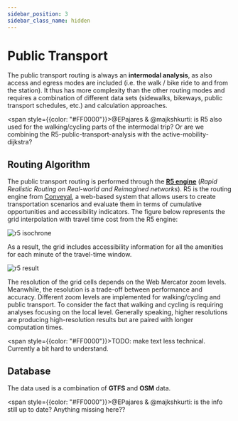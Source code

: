 ```yaml
---
sidebar_position: 3
sidebar_class_name: hidden
---
```


# Public Transport

The public transport routing is always an **intermodal analysis**, as also access and egress modes are included (i.e. the walk / bike ride to and from the station). It thus has more complexity than the other routing modes and requires a combination of different data sets (sidewalks, bikeways, public transport schedules, etc.) and calculation approaches.

<span style={{color: "#FF0000"}}>@EPajares & @majkshkurti: is R5 also used for the walking/cycling parts of the intermodal trip? Or are we combining the R5-public-transport-analysis with the active-mobility-dijkstra?</span> 

## Routing Algorithm

The public transport routing is performed through the **[R5 engine](https://github.com/conveyal/r5 "R5 on GitHub")** (*Rapid Realistic Routing on Real-world and Reimagined networks*). R5 is the routing engine from [Conveyal](https://conveyal.com/ "Conveyal"), a web-based system that allows users to create transportation scenarios and evaluate them in terms of cumulative opportunities and accessibility indicators. The figure below represents the grid interpolation with travel time cost from the R5 engine:

![r5 isochrone](/img/routing/public_transport/r5_en.webp)

As a result, the grid includes accessibility information for all the amenities for each minute of the travel-time window.

![r5 result](/img/routing/public_transport/grid_en.webp)

The resolution of the grid cells depends on the Web Mercator zoom levels. Meanwhile, the resolution is a trade-off between performance and accuracy. Different zoom levels are implemented for walking/cycling and public transport. To consider the fact that walking and cycling is requiring analyses focusing on the local level. Generally speaking, higher resolutions are producing high-resolution results but are paired with longer computation times.

<span style={{color: "#FF0000"}}>TODO: make text less technical. Currently a bit hard to understand.</span> 

## Database

The data used is a combination of **GTFS** and **OSM** data. 

<span style={{color: "#FF0000"}}>@EPajares & @majkshkurti: is the info still up to date? Anything missing here??</span> 